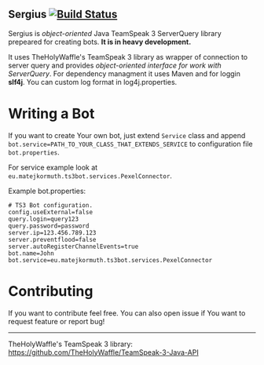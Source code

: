 Sergius [![Build Status](https://travis-ci.org/dobrakmato/Sergius.svg)](https://travis-ci.org/dobrakmato/Sergius)
-----------
Sergius is *object-oriented* Java TeamSpeak 3 ServerQuery library prepeared for creating bots. **It is in heavy development.**

It uses TheHolyWaffle's TeamSpeak 3 library as wrapper of connection to server query and provides *object-oriented interface for work with ServerQuery*. For dependency managment it uses Maven and for loggin **slf4j**. You can custom log format in log4j.properties.

# Writing a Bot
If you want to create Your own bot, just extend `Service` class and append `bot.service=PATH_TO_YOUR_CLASS_THAT_EXTENDS_SERVICE` to configuration file `bot.properties`.

For service example look at `eu.matejkormuth.ts3bot.services.PexelConnector`.

Example bot.properties:
``` 
# TS3 Bot configuration.
config.useExternal=false
query.login=query123
query.password=password
server.ip=123.456.789.123
server.preventflood=false
server.autoRegisterChannelEvents=true
bot.name=John
bot.service=eu.matejkormuth.ts3bot.services.PexelConnector
```

# Contributing

If you want to contribute feel free. You can also open issue if You want to request feature or report bug!

-------------

TheHolyWaffle's TeamSpeak 3 library: <https://github.com/TheHolyWaffle/TeamSpeak-3-Java-API>
